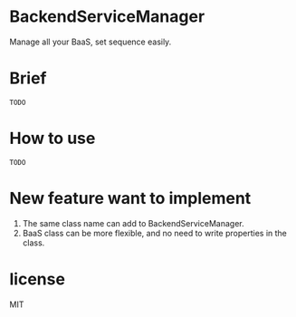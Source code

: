 # BackendServiceManager

Manage all your BaaS, set sequence easily.

# Brief
`TODO`

# How to use
`TODO`

# New feature want to implement
1. The same class name can add to BackendServiceManager.
2. BaaS class can be more flexible, and no need to write properties in the class.

# license
MIT
